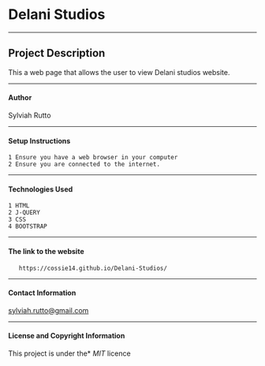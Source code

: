 # Delani Studios


---

## Project Description
   This a web page that allows the user to view Delani studios website.



---


#### Author
Sylviah Rutto

----


#### Setup Instructions
    1 Ensure you have a web browser in your computer
    2 Ensure you are connected to the internet.

---

#### Technologies Used
    1 HTML
    2 J-QUERY
    3 CSS
    4 BOOTSTRAP

----

#### The link to the website
       https://cossie14.github.io/Delani-Studios/


----

#### Contact Information
sylviah.rutto@gmail.com



---

#### License and Copyright Information
This project is under the* *MIT* licence
